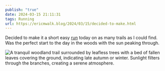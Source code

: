 ```yaml
---
publish: "true"
date: 2024-03-15 21:11:31
tags: Running
url: https://ericmwalk.blog/2024/03/15/decided-to-make.html
---
```


Decided to make it a short easy [run](https://strava.com/activities/10964934934) today on as many trails as I could find. Was the perfect start to the day in the woods with the sun peaking through.

![A tranquil woodland trail surrounded by leafless trees with a bed of fallen leaves covering the ground, indicating late autumn or winter. Sunlight filters through the branches, creating a serene atmosphere.](https://ericmwalk.blog/uploads/2024/4f8e5d01-44b5-4f25-92f4-34e5fabc1866.jpg)